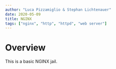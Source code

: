 ```yaml
---
author: "Luca Pizzamiglio & Stephan Lichtenauer"
date: 2020-05-09
title: NGINX
tags: ["nginx", "http", "httpd", "web server"]
---
```


# Overview

This is a basic NGINX jail.
